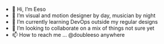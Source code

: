 - 👋 Hi, I’m Eeso
- 👀 I’m visual and motion designer by day, musician by night
- 🌱 I’m currently learning DevOps outside my regular designs
- 💞️ I’m looking to collaborate on a mix  of things not sure yet
- 📫 How to reach me ... @doubleeso  anywhere

<!---
Doubleeso/Doubleeso is a ✨ special ✨ repository because its `README.md` (this file) appears on your GitHub profile.
You can click the Preview link to take a look at your changes.
--->
